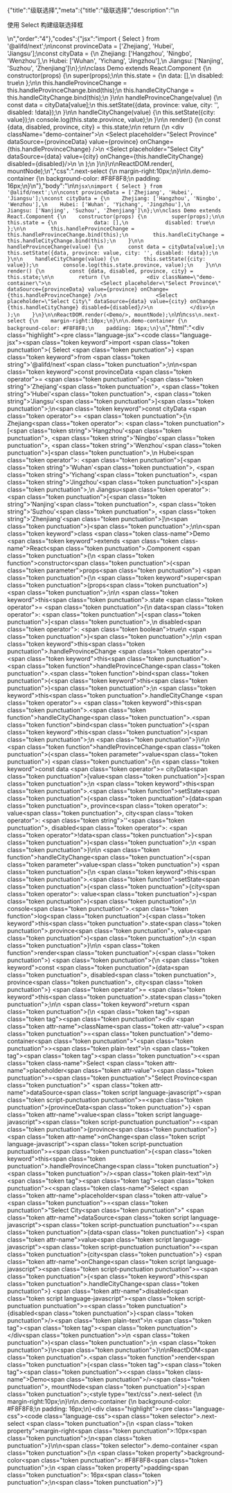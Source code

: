 {"title":"级联选择","meta":{"title":"级联选择","description":"\n<p>使用 Select 构建级联选择框</p>\n","order":"4"},"codes":{"jsx":"import { Select } from '@alifd/next';\n\nconst provinceData = ['Zhejiang', 'Hubei', 'Jiangsu'];\nconst cityData = {\n    Zhejiang: ['Hangzhou', 'Ningbo', 'Wenzhou'],\n    Hubei: ['Wuhan', 'Yichang', 'Jingzhou'],\n    Jiangsu: ['Nanjing', 'Suzhou', 'Zhenjiang']\n};\n\nclass Demo extends React.Component {\n    constructor(props) {\n        super(props);\n\n        this.state = {\n            data: [],\n            disabled: true\n        };\n\n        this.handleProvinceChange = this.handleProvinceChange.bind(this);\n        this.handleCityChange = this.handleCityChange.bind(this);\n    }\n\n    handleProvinceChange(value) {\n        const data = cityData[value];\n        this.setState({data, province: value, city: '', disabled: !data});\n    }\n\n    handleCityChange(value) {\n        this.setState({city: value});\n        console.log(this.state.province, value);\n    }\n\n    render() {\n        const {data, disabled, province, city} = this.state;\n\n        return (\n            <div className=\"demo-container\">\n                <Select placeholder=\"Select Province\" dataSource={provinceData} value={province} onChange={this.handleProvinceChange} />\n                <Select placeholder=\"Select City\" dataSource={data} value={city} onChange={this.handleCityChange} disabled={disabled}/>\n            </div>\n        );\n    }\n}\n\nReactDOM.render(<Demo/>, mountNode);\n","css":".next-select {\n    margin-right:10px;\n}\n\n.demo-container {\n    background-color: #F8F8F8;\n    padding: 16px;\n}\n"},"body":"\n\n````jsx\nimport { Select } from '@alifd/next';\n\nconst provinceData = ['Zhejiang', 'Hubei', 'Jiangsu'];\nconst cityData = {\n    Zhejiang: ['Hangzhou', 'Ningbo', 'Wenzhou'],\n    Hubei: ['Wuhan', 'Yichang', 'Jingzhou'],\n    Jiangsu: ['Nanjing', 'Suzhou', 'Zhenjiang']\n};\n\nclass Demo extends React.Component {\n    constructor(props) {\n        super(props);\n\n        this.state = {\n            data: [],\n            disabled: true\n        };\n\n        this.handleProvinceChange = this.handleProvinceChange.bind(this);\n        this.handleCityChange = this.handleCityChange.bind(this);\n    }\n\n    handleProvinceChange(value) {\n        const data = cityData[value];\n        this.setState({data, province: value, city: '', disabled: !data});\n    }\n\n    handleCityChange(value) {\n        this.setState({city: value});\n        console.log(this.state.province, value);\n    }\n\n    render() {\n        const {data, disabled, province, city} = this.state;\n\n        return (\n            <div className=\"demo-container\">\n                <Select placeholder=\"Select Province\" dataSource={provinceData} value={province} onChange={this.handleProvinceChange} />\n                <Select placeholder=\"Select City\" dataSource={data} value={city} onChange={this.handleCityChange} disabled={disabled}/>\n            </div>\n        );\n    }\n}\n\nReactDOM.render(<Demo/>, mountNode);\n````\n\n````css\n.next-select {\n    margin-right:10px;\n}\n\n.demo-container {\n    background-color: #F8F8F8;\n    padding: 16px;\n}\n````","html":"<script>(function(){'use strict';\n\nvar _createClass = function () { function defineProperties(target, props) { for (var i = 0; i < props.length; i++) { var descriptor = props[i]; descriptor.enumerable = descriptor.enumerable || false; descriptor.configurable = true; if (\"value\" in descriptor) descriptor.writable = true; Object.defineProperty(target, descriptor.key, descriptor); } } return function (Constructor, protoProps, staticProps) { if (protoProps) defineProperties(Constructor.prototype, protoProps); if (staticProps) defineProperties(Constructor, staticProps); return Constructor; }; }();\n\nvar _next = require('@alifd/next');\n\nfunction _classCallCheck(instance, Constructor) { if (!(instance instanceof Constructor)) { throw new TypeError(\"Cannot call a class as a function\"); } }\n\nfunction _possibleConstructorReturn(self, call) { if (!self) { throw new ReferenceError(\"this hasn't been initialised - super() hasn't been called\"); } return call && (typeof call === \"object\" || typeof call === \"function\") ? call : self; }\n\nfunction _inherits(subClass, superClass) { if (typeof superClass !== \"function\" && superClass !== null) { throw new TypeError(\"Super expression must either be null or a function, not \" + typeof superClass); } subClass.prototype = Object.create(superClass && superClass.prototype, { constructor: { value: subClass, enumerable: false, writable: true, configurable: true } }); if (superClass) Object.setPrototypeOf ? Object.setPrototypeOf(subClass, superClass) : subClass.__proto__ = superClass; }\n\nvar provinceData = ['Zhejiang', 'Hubei', 'Jiangsu'];\nvar cityData = {\n    Zhejiang: ['Hangzhou', 'Ningbo', 'Wenzhou'],\n    Hubei: ['Wuhan', 'Yichang', 'Jingzhou'],\n    Jiangsu: ['Nanjing', 'Suzhou', 'Zhenjiang']\n};\n\nvar Demo = function (_React$Component) {\n    _inherits(Demo, _React$Component);\n\n    function Demo(props) {\n        _classCallCheck(this, Demo);\n\n        var _this = _possibleConstructorReturn(this, (Demo.__proto__ || Object.getPrototypeOf(Demo)).call(this, props));\n\n        _this.state = {\n            data: [],\n            disabled: true\n        };\n\n        _this.handleProvinceChange = _this.handleProvinceChange.bind(_this);\n        _this.handleCityChange = _this.handleCityChange.bind(_this);\n        return _this;\n    }\n\n    _createClass(Demo, [{\n        key: 'handleProvinceChange',\n        value: function handleProvinceChange(value) {\n            var data = cityData[value];\n            this.setState({ data: data, province: value, city: '', disabled: !data });\n        }\n    }, {\n        key: 'handleCityChange',\n        value: function handleCityChange(value) {\n            this.setState({ city: value });\n            console.log(this.state.province, value);\n        }\n    }, {\n        key: 'render',\n        value: function render() {\n            var _state = this.state,\n                data = _state.data,\n                disabled = _state.disabled,\n                province = _state.province,\n                city = _state.city;\n\n\n            return React.createElement(\n                'div',\n                { className: 'demo-container' },\n                React.createElement(_next.Select, { placeholder: 'Select Province', dataSource: provinceData, value: province, onChange: this.handleProvinceChange }),\n                React.createElement(_next.Select, { placeholder: 'Select City', dataSource: data, value: city, onChange: this.handleCityChange, disabled: disabled })\n            );\n        }\n    }]);\n\n    return Demo;\n}(React.Component);\n\nReactDOM.render(React.createElement(Demo, null), mountNode);})()</script><div class=\"highlight\"><pre class=\"language-jsx\"><code class=\"language-jsx\"><span class=\"token keyword\">import</span> <span class=\"token punctuation\">{</span> Select <span class=\"token punctuation\">}</span> <span class=\"token keyword\">from</span> <span class=\"token string\">'@alifd/next'</span><span class=\"token punctuation\">;</span>\n\n<span class=\"token keyword\">const</span> provinceData <span class=\"token operator\">=</span> <span class=\"token punctuation\">[</span><span class=\"token string\">'Zhejiang'</span><span class=\"token punctuation\">,</span> <span class=\"token string\">'Hubei'</span><span class=\"token punctuation\">,</span> <span class=\"token string\">'Jiangsu'</span><span class=\"token punctuation\">]</span><span class=\"token punctuation\">;</span>\n<span class=\"token keyword\">const</span> cityData <span class=\"token operator\">=</span> <span class=\"token punctuation\">{</span>\n    Zhejiang<span class=\"token operator\">:</span> <span class=\"token punctuation\">[</span><span class=\"token string\">'Hangzhou'</span><span class=\"token punctuation\">,</span> <span class=\"token string\">'Ningbo'</span><span class=\"token punctuation\">,</span> <span class=\"token string\">'Wenzhou'</span><span class=\"token punctuation\">]</span><span class=\"token punctuation\">,</span>\n    Hubei<span class=\"token operator\">:</span> <span class=\"token punctuation\">[</span><span class=\"token string\">'Wuhan'</span><span class=\"token punctuation\">,</span> <span class=\"token string\">'Yichang'</span><span class=\"token punctuation\">,</span> <span class=\"token string\">'Jingzhou'</span><span class=\"token punctuation\">]</span><span class=\"token punctuation\">,</span>\n    Jiangsu<span class=\"token operator\">:</span> <span class=\"token punctuation\">[</span><span class=\"token string\">'Nanjing'</span><span class=\"token punctuation\">,</span> <span class=\"token string\">'Suzhou'</span><span class=\"token punctuation\">,</span> <span class=\"token string\">'Zhenjiang'</span><span class=\"token punctuation\">]</span>\n<span class=\"token punctuation\">}</span><span class=\"token punctuation\">;</span>\n\n<span class=\"token keyword\">class</span> <span class=\"token class-name\">Demo</span> <span class=\"token keyword\">extends</span> <span class=\"token class-name\">React<span class=\"token punctuation\">.</span>Component</span> <span class=\"token punctuation\">{</span>\n    <span class=\"token function\">constructor</span><span class=\"token punctuation\">(</span><span class=\"token parameter\">props</span><span class=\"token punctuation\">)</span> <span class=\"token punctuation\">{</span>\n        <span class=\"token keyword\">super</span><span class=\"token punctuation\">(</span>props<span class=\"token punctuation\">)</span><span class=\"token punctuation\">;</span>\n\n        <span class=\"token keyword\">this</span><span class=\"token punctuation\">.</span>state <span class=\"token operator\">=</span> <span class=\"token punctuation\">{</span>\n            data<span class=\"token operator\">:</span> <span class=\"token punctuation\">[</span><span class=\"token punctuation\">]</span><span class=\"token punctuation\">,</span>\n            disabled<span class=\"token operator\">:</span> <span class=\"token boolean\">true</span>\n        <span class=\"token punctuation\">}</span><span class=\"token punctuation\">;</span>\n\n        <span class=\"token keyword\">this</span><span class=\"token punctuation\">.</span>handleProvinceChange <span class=\"token operator\">=</span> <span class=\"token keyword\">this</span><span class=\"token punctuation\">.</span><span class=\"token function\">handleProvinceChange</span><span class=\"token punctuation\">.</span><span class=\"token function\">bind</span><span class=\"token punctuation\">(</span><span class=\"token keyword\">this</span><span class=\"token punctuation\">)</span><span class=\"token punctuation\">;</span>\n        <span class=\"token keyword\">this</span><span class=\"token punctuation\">.</span>handleCityChange <span class=\"token operator\">=</span> <span class=\"token keyword\">this</span><span class=\"token punctuation\">.</span><span class=\"token function\">handleCityChange</span><span class=\"token punctuation\">.</span><span class=\"token function\">bind</span><span class=\"token punctuation\">(</span><span class=\"token keyword\">this</span><span class=\"token punctuation\">)</span><span class=\"token punctuation\">;</span>\n    <span class=\"token punctuation\">}</span>\n\n    <span class=\"token function\">handleProvinceChange</span><span class=\"token punctuation\">(</span><span class=\"token parameter\">value</span><span class=\"token punctuation\">)</span> <span class=\"token punctuation\">{</span>\n        <span class=\"token keyword\">const</span> data <span class=\"token operator\">=</span> cityData<span class=\"token punctuation\">[</span>value<span class=\"token punctuation\">]</span><span class=\"token punctuation\">;</span>\n        <span class=\"token keyword\">this</span><span class=\"token punctuation\">.</span><span class=\"token function\">setState</span><span class=\"token punctuation\">(</span><span class=\"token punctuation\">{</span>data<span class=\"token punctuation\">,</span> province<span class=\"token operator\">:</span> value<span class=\"token punctuation\">,</span> city<span class=\"token operator\">:</span> <span class=\"token string\">''</span><span class=\"token punctuation\">,</span> disabled<span class=\"token operator\">:</span> <span class=\"token operator\">!</span>data<span class=\"token punctuation\">}</span><span class=\"token punctuation\">)</span><span class=\"token punctuation\">;</span>\n    <span class=\"token punctuation\">}</span>\n\n    <span class=\"token function\">handleCityChange</span><span class=\"token punctuation\">(</span><span class=\"token parameter\">value</span><span class=\"token punctuation\">)</span> <span class=\"token punctuation\">{</span>\n        <span class=\"token keyword\">this</span><span class=\"token punctuation\">.</span><span class=\"token function\">setState</span><span class=\"token punctuation\">(</span><span class=\"token punctuation\">{</span>city<span class=\"token operator\">:</span> value<span class=\"token punctuation\">}</span><span class=\"token punctuation\">)</span><span class=\"token punctuation\">;</span>\n        console<span class=\"token punctuation\">.</span><span class=\"token function\">log</span><span class=\"token punctuation\">(</span><span class=\"token keyword\">this</span><span class=\"token punctuation\">.</span>state<span class=\"token punctuation\">.</span>province<span class=\"token punctuation\">,</span> value<span class=\"token punctuation\">)</span><span class=\"token punctuation\">;</span>\n    <span class=\"token punctuation\">}</span>\n\n    <span class=\"token function\">render</span><span class=\"token punctuation\">(</span><span class=\"token punctuation\">)</span> <span class=\"token punctuation\">{</span>\n        <span class=\"token keyword\">const</span> <span class=\"token punctuation\">{</span>data<span class=\"token punctuation\">,</span> disabled<span class=\"token punctuation\">,</span> province<span class=\"token punctuation\">,</span> city<span class=\"token punctuation\">}</span> <span class=\"token operator\">=</span> <span class=\"token keyword\">this</span><span class=\"token punctuation\">.</span>state<span class=\"token punctuation\">;</span>\n\n        <span class=\"token keyword\">return</span> <span class=\"token punctuation\">(</span>\n            <span class=\"token tag\"><span class=\"token tag\"><span class=\"token punctuation\">&lt;</span>div</span> <span class=\"token attr-name\">className</span><span class=\"token attr-value\"><span class=\"token punctuation\">=</span><span class=\"token punctuation\">\"</span>demo-container<span class=\"token punctuation\">\"</span></span><span class=\"token punctuation\">></span></span><span class=\"token plain-text\">\n                </span><span class=\"token tag\"><span class=\"token tag\"><span class=\"token punctuation\">&lt;</span><span class=\"token class-name\">Select</span></span> <span class=\"token attr-name\">placeholder</span><span class=\"token attr-value\"><span class=\"token punctuation\">=</span><span class=\"token punctuation\">\"</span>Select Province<span class=\"token punctuation\">\"</span></span> <span class=\"token attr-name\">dataSource</span><span class=\"token script language-javascript\"><span class=\"token script-punctuation punctuation\">=</span><span class=\"token punctuation\">{</span>provinceData<span class=\"token punctuation\">}</span></span> <span class=\"token attr-name\">value</span><span class=\"token script language-javascript\"><span class=\"token script-punctuation punctuation\">=</span><span class=\"token punctuation\">{</span>province<span class=\"token punctuation\">}</span></span> <span class=\"token attr-name\">onChange</span><span class=\"token script language-javascript\"><span class=\"token script-punctuation punctuation\">=</span><span class=\"token punctuation\">{</span><span class=\"token keyword\">this</span><span class=\"token punctuation\">.</span>handleProvinceChange<span class=\"token punctuation\">}</span></span> <span class=\"token punctuation\">/></span></span><span class=\"token plain-text\">\n                </span><span class=\"token tag\"><span class=\"token tag\"><span class=\"token punctuation\">&lt;</span><span class=\"token class-name\">Select</span></span> <span class=\"token attr-name\">placeholder</span><span class=\"token attr-value\"><span class=\"token punctuation\">=</span><span class=\"token punctuation\">\"</span>Select City<span class=\"token punctuation\">\"</span></span> <span class=\"token attr-name\">dataSource</span><span class=\"token script language-javascript\"><span class=\"token script-punctuation punctuation\">=</span><span class=\"token punctuation\">{</span>data<span class=\"token punctuation\">}</span></span> <span class=\"token attr-name\">value</span><span class=\"token script language-javascript\"><span class=\"token script-punctuation punctuation\">=</span><span class=\"token punctuation\">{</span>city<span class=\"token punctuation\">}</span></span> <span class=\"token attr-name\">onChange</span><span class=\"token script language-javascript\"><span class=\"token script-punctuation punctuation\">=</span><span class=\"token punctuation\">{</span><span class=\"token keyword\">this</span><span class=\"token punctuation\">.</span>handleCityChange<span class=\"token punctuation\">}</span></span> <span class=\"token attr-name\">disabled</span><span class=\"token script language-javascript\"><span class=\"token script-punctuation punctuation\">=</span><span class=\"token punctuation\">{</span>disabled<span class=\"token punctuation\">}</span></span><span class=\"token punctuation\">/></span></span><span class=\"token plain-text\">\n            </span><span class=\"token tag\"><span class=\"token tag\"><span class=\"token punctuation\">&lt;/</span>div</span><span class=\"token punctuation\">></span></span>\n        <span class=\"token punctuation\">)</span><span class=\"token punctuation\">;</span>\n    <span class=\"token punctuation\">}</span>\n<span class=\"token punctuation\">}</span>\n\nReactDOM<span class=\"token punctuation\">.</span><span class=\"token function\">render</span><span class=\"token punctuation\">(</span><span class=\"token tag\"><span class=\"token tag\"><span class=\"token punctuation\">&lt;</span><span class=\"token class-name\">Demo</span></span><span class=\"token punctuation\">/></span></span><span class=\"token punctuation\">,</span> mountNode<span class=\"token punctuation\">)</span><span class=\"token punctuation\">;</span></code></pre></div><style type=\"text/css\">.next-select {\n    margin-right:10px;\n}\n\n.demo-container {\n    background-color: #F8F8F8;\n    padding: 16px;\n}</style><div class=\"highlight\"><pre class=\"language-css\"><code class=\"language-css\"><span class=\"token selector\">.next-select</span> <span class=\"token punctuation\">{</span>\n    <span class=\"token property\">margin-right</span><span class=\"token punctuation\">:</span>10px<span class=\"token punctuation\">;</span>\n<span class=\"token punctuation\">}</span>\n\n<span class=\"token selector\">.demo-container</span> <span class=\"token punctuation\">{</span>\n    <span class=\"token property\">background-color</span><span class=\"token punctuation\">:</span> #F8F8F8<span class=\"token punctuation\">;</span>\n    <span class=\"token property\">padding</span><span class=\"token punctuation\">:</span> 16px<span class=\"token punctuation\">;</span>\n<span class=\"token punctuation\">}</span></code></pre></div>"}